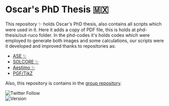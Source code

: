 # Oscar's PhD Thesis :mexico: 
This repository ✨ holds Oscar's PhD thesis, also contains all scripts which were used in it. Here it adds a copy of PDF file, this is holds at phd-thesis/out-ruco folder.  In the phd-codes it's holds codes which were employed to generate both images and some calculations, our scripts were it developed and improved thanks to repositories as: 
* [ASE ✨](https://gitlab.com/ase/ase.git) 
* [SOLCORE ✨](https://github.com/qpv-research-group/solcore5.git)
* [Aestimo ✨](https://github.com/aestimosolver/aestimo.git) 
* [PGF/TikZ](https://github.com/pgf-tikz/pgf.git)

Also, this repository is contains in the [group repository](https://github.com/lflm-spectra-labs-iico).


![Twitter Follow](https://img.shields.io/twitter/follow/ruco0713?color=blue&logo=twitter&style=for-the-badge)<br>
![Version](https://img.shields.io/github/v/tag/ruco13/phd-project?color=red&label=Thesis%20version&logo=github&style=for-the-badge)

